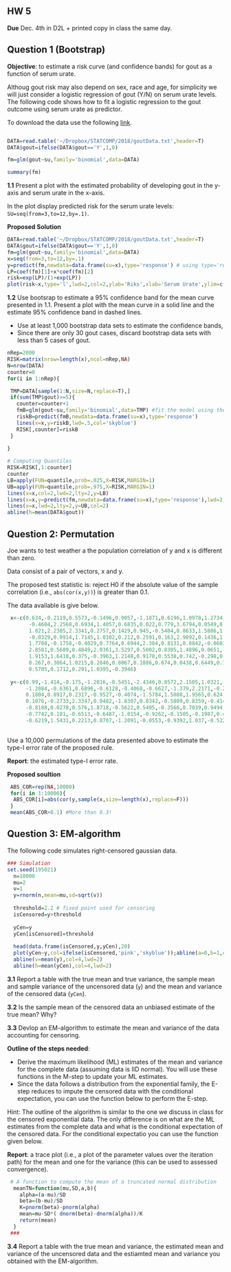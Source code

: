 
## HW 5 
**Due** Dec. 4th in D2L + printed copy in class the same day.

## Question 1 (Bootstrap)

**Objective**: to estimate a risk curve (and confidence bands) for gout as a function of serum urate.

Althoug gout risk may also depend on sex, race and age, for simplicity we will just consider a logistic regression of gout (Y/N)
on serum urate levels. The following code shows how to fit a logistic regression to the gout outcome using serum urate as predictor. 

To download the data use the following [link](https://github.com/gdlc/STAT_COMP/blob/master/goutData.txt). 

```r

DATA=read.table('~/Dropbox/STATCOMP/2018/goutData.txt',header=T)
DATA$gout=ifelse(DATA$gout=='Y',1,0)

fm=glm(gout~su,family='binomial',data=DATA)

summary(fm)
```



**1.1** Present a plot with the estimated probability of developing gout in the y-axis and serum urate in the x-axis. 

In the plot display predicted risk for the serum urate levels: `SU=seq(from=3,to=12,by=.1)`.  



**Proposed Solution**

```r
DATA=read.table('~/Dropbox/STATCOMP/2018/goutData.txt',header=T)
DATA$gout=ifelse(DATA$gout=='Y',1,0)
fm=glm(gout~su,family='binomial',data=DATA)
x=seq(from=3,to=12,by=.1)
y=predict(fm,newdata=data.frame(su=x),type='response') # using type='response' gives predictions of risk, to verify this
LP=coef(fm)[1]+x*coef(fm)[2]
risk=exp(LP)/(1+exp(LP))
plot(risk~x,type='l',lwd=2,col=2,ylab='Riks',xlab='Serum Urate',ylim=c(0,.7))
```


**1.2** Use bootsrap to estimate a 95% confidence band for the mean curve presented in 1.1. Present a plot with the mean curve in a solid line and the estimate 95% confidence band in dashed lines.
- Use at least 1,000 bootstrap data sets to estimate the confidence bands,
- Since there are only 30 gout cases, discard bootstrap data sets with less than 5 cases of gout.

```r
nRep=2000
RISK=matrix(nrow=length(x),ncol=nRep,NA)
N=nrow(DATA)
counter=0
for(i in 1:nRep){

 TMP=DATA[sample(1:N,size=N,replace=T),]
 if(sum(TMP$gout)>=5){
   counter=counter+1
   fmB=glm(gout~su,family='binomial',data=TMP) #fit the model using the bootstrap data
   riskB=predict(fmB,newdata=data.frame(su=x),type='response')
   lines(x=x,y=riskB,lwd=.5,col='skyblue')
   RISK[,counter]=riskB
 }
 
}

# Computing Quantiles
RISK=RISK[,1:counter]
counter
LB=apply(FUN=quantile,prob=.025,X=RISK,MARGIN=1)
UB=apply(FUN=quantile,prob=.975,X=RISK,MARGIN=1)
lines(x=x,col=2,lwd=2,lty=2,y=LB)
lines(x=x,y=predict(fm,newdata=data.frame(su=x),type='response'),lwd=2,col=4)
lines(x=x,lwd=2,lty=2,y=UB,col=2)
abline(h=mean(DATA$gout))

```


## Question 2: Permutation

Joe wants to test weather a the population correlation of y and x is different than zero.

Data consist of a pair of vectors, x and y. 

The proposed test statistic is: reject H0 if the absolute value of the sample correlation (i.e., `abs(cor(x,y))`) is greater than 0.1.

The data available is give below.

```r
 x<-c(0.634,-0.2119,0.5573,-0.1496,0.9057,-1.1871,0.6196,1.0978,1.2734,3.6887,0.7271,1.0695,0.0092,2.7288,2.2511,
       -0.4604,2.2568,0.6934,1.4057,0.6835,0.022,0.779,3.6794,0.0549,0.4713,-0.1583,1.7813,
       1.021,2.2305,2.3341,0.2757,0.1429,0.945,-0.5404,0.8633,1.5886,1.1324,-0.0488,1.0846,
       -0.0329,0.0914,1.7145,1.0102,0.212,0.2591,0.163,2.9892,0.1436,1.4092,2.5441,1.9485,
       1.7708,-0.1758,-0.4029,0.7764,0.6944,2.384,0.8131,0.8842,-0.0683,0.2312,1.0394,
       2.8581,0.5689,0.4849,2.0361,3.5297,0.5002,0.8305,1.4896,0.0651,-0.4312,0.5889,0.5881,-0.08,
       1.9153,1.6418,0.375,-0.3963,1.2148,0.9178,0.5538,0.742,-0.298,0.8876,
       0.267,0.3064,1.0215,0.2846,0.8067,0.1886,0.674,0.0438,0.6449,0.7669,
       0.5705,0.1712,0.291,1.0395,-0.3946)
  
 y<-c(0.99,-1.414,-0.175,-1.2016,-0.5451,-2.4346,0.8572,2.1505,1.0321,-0.5873,1.0554,-1.472,-0.4566,-0.3953,-0.5922,
      -1.2084,-0.6361,0.6896,-0.6128,-0.4068,-0.6627,-1.379,2.2171,-0.2956,0.7176,-0.5751,-0.2126,1.0235,
      0.1804,0.8917,0.2317,-0.9527,-0.4074,-1.5784,1.5088,1.9565,0.624,-1.1149,0.3273,-0.6217,-1.2779,-0.3181,0.373,0.1012,
      0.1076,-0.2733,2.3347,0.0482,-1.8307,0.8342,-0.5809,0.8359,-0.4145,-1.3119,-0.3743,0.5917,0.6753,1.5999,0.4179,
      -0.8108,0.0278,0.576,1.8718,-0.5622,0.5405,-0.3566,0.7039,0.9494,-0.9232,0.8041,-0.3757,-1.1262,-0.0313,0.8664,
      -0.7742,0.181,-0.6513,-0.6487,-1.0154,-0.9262,-0.1505,-0.1987,0.4892,-2.3308,0.5141,-0.2912,-0.0993,1.7827,
      -0.6219,1.5431,0.2213,0.8707,-1.2091,-0.0553,-0.9392,1.037,-0.5226,0.014,-0.5306,-1.6497)
      
```

Use a 10,000 permulations of the data presented above to estimate the type-I error rate of the proposed rule.

**Report**: the estimated type-I error rate.


**Proposed soultion**

```r
 ABS_COR=rep(NA,10000)
 for(i in 1:10000){
  ABS_COR[i]=abs(cor(y,sample(x,size=length(x),replace=F)))
 }
 mean(ABS_COR>0.1) #More than 0.3!
```

## Question 3: EM-algorithm

The following code simulates right-censored gaussian data.

```r
### Simulation
set.seed(195021)
  n=10000
  mu=2
  v=1
  y=rnorm(n,mean=mu,sd=sqrt(v))
  
  threshold=2.2 # fixed point used for censoring
  isCensored=y>threshold
  
  yCen=y
  yCen[isCensored]=threshold
 
  head(data.frame(isCensored,y,yCen),20)
  plot(yCen~y,col=ifelse(isCensored,'pink','skyblue'));abline(a=0,b=1,col=2,lwd=2)
  abline(v=mean(y),col=4,lwd=2)
  abline(h=mean(yCen),col=4,lwd=2)

```

**3.1** Report a table with the true mean and true variance, 
the sample mean and sample variance of the uncensored data (`y`) and the mean and variance of the censored data (`yCen`).

**3.2** Is the sample mean of the censored data an unbiased estimate of the true mean? Why?

**3.3** Devlop an EM-algorithm to estimate the mean and variance of the data accounting for censoring. 

**Outline of the steps needed**:
 - Derive the maximum likelihood (ML) estimates of the mean and variance for the complete data (assuming data is IID normal). You will use these functions in the M-step to update your ML estimates.
 - Since the data follows a distribution from the exponential family, the E-step reduces to impute the censored data with the conditional expectation, you can use the function below to perform the E-step.
 
Hint: The outline of the algorithm is similar to the one we discuss in class for the censored exponential data. The only difference is on what are the ML estimates from the complete data and what is the conditional expectation of the censored data. For the conditional expectatio you can use the function given below.

**Report**: a trace plot (i.e., a plot of the parameter values over the iteration path) for the mean and one for the variance (this can be used to assessed convergence).

```r
 # A function to compute the mean of a truncated normal distribution
  meanTN=function(mu,SD,a,b){
  	alpha=(a-mu)/SD
  	beta=(b-mu)/SD
  	K=pnorm(beta)-pnorm(alpha)
  	mean=mu-SD*( dnorm(beta)-dnorm(alpha))/K
  	return(mean)
  }	
 ###
 ```
 
 **3.4**
 Report a table with the true mean and variance, the estimated mean and variance of the uncensored data and the estiamted mean and variance you obtained with the EM-algorithm.
 
 
